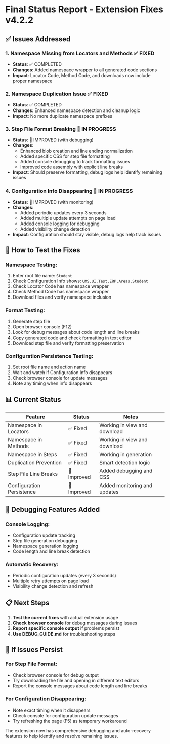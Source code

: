 # Final Status Report - Extension Fixes v4.2.2

## ✅ Issues Addressed

### 1. **Namespace Missing from Locators and Methods** ✅ FIXED
- **Status**: ✅ COMPLETED
- **Changes**: Added namespace wrapper to all generated code sections
- **Impact**: Locator Code, Method Code, and downloads now include proper namespace

### 2. **Namespace Duplication Issue** ✅ FIXED  
- **Status**: ✅ COMPLETED
- **Changes**: Enhanced namespace detection and cleanup logic
- **Impact**: No more duplicate namespace prefixes

### 3. **Step File Format Breaking** 🔄 IN PROGRESS
- **Status**: 🔄 IMPROVED (with debugging)
- **Changes**: 
  - Enhanced blob creation and line ending normalization
  - Added specific CSS for step file formatting
  - Added console debugging to track formatting issues
  - Improved code assembly with explicit line breaks
- **Impact**: Should preserve formatting, debug logs help identify remaining issues

### 4. **Configuration Info Disappearing** 🔄 IN PROGRESS
- **Status**: 🔄 IMPROVED (with monitoring)
- **Changes**:
  - Added periodic updates every 3 seconds
  - Added multiple update attempts on page load
  - Added console logging for debugging
  - Added visibility change detection
- **Impact**: Configuration should stay visible, debug logs help track issues

## 🔧 How to Test the Fixes

### Namespace Testing:
1. Enter root file name: `Student`
2. Check Configuration Info shows: `UMS.UI.Test.ERP.Areas.Student`
3. Check Locator Code has namespace wrapper
4. Check Method Code has namespace wrapper
5. Download files and verify namespace inclusion

### Format Testing:
1. Generate step file
2. Open browser console (F12)
3. Look for debug messages about code length and line breaks
4. Copy generated code and check formatting in text editor
5. Download step file and verify formatting preservation

### Configuration Persistence Testing:
1. Set root file name and action name
2. Wait and watch if Configuration Info disappears
3. Check browser console for update messages
4. Note any timing when info disappears

## 📊 Current Status

| Feature | Status | Notes |
|---------|---------|-------|
| Namespace in Locators | ✅ Fixed | Working in view and download |
| Namespace in Methods | ✅ Fixed | Working in view and download |
| Namespace in Steps | ✅ Fixed | Working in generation |
| Duplication Prevention | ✅ Fixed | Smart detection logic |
| Step File Line Breaks | 🔄 Improved | Added debugging and CSS |
| Configuration Persistence | 🔄 Improved | Added monitoring and updates |

## 🐛 Debugging Features Added

### Console Logging:
- Configuration update tracking
- Step file generation debugging
- Namespace generation logging
- Code length and line break detection

### Automatic Recovery:
- Periodic configuration updates (every 3 seconds)
- Multiple retry attempts on page load
- Visibility change detection and refresh

## 📋 Next Steps

1. **Test the current fixes** with actual extension usage
2. **Check browser console** for debug messages during issues
3. **Report specific console output** if problems persist
4. **Use DEBUG_GUIDE.md** for troubleshooting steps

## 🔄 If Issues Persist

### For Step File Format:
- Check browser console for debug output
- Try downloading the file and opening in different text editors
- Report the console messages about code length and line breaks

### For Configuration Disappearing:
- Note exact timing when it disappears
- Check console for configuration update messages  
- Try refreshing the page (F5) as temporary workaround

The extension now has comprehensive debugging and auto-recovery features to help identify and resolve remaining issues.
